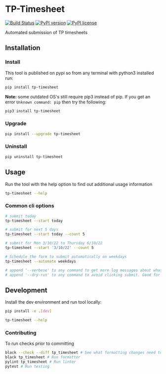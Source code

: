 # TP-Timesheet
[![Build Status](https://jenkins.thorpe.work/buildStatus/icon?job=tp-timesheet%2Fmain&subject=build%20status)](https://jenkins.thorpe.work/blue/organizations/jenkins/tp-timesheet/activity)
[![PyPI version](https://img.shields.io/pypi/v/tp-timesheet.svg)](https://pypi.org/project/tp-timesheet/)
[![PyPI license](https://img.shields.io/pypi/l/tp-timesheet.svg)](https://pypi.org/project/tp-timesheet/)

Automated submission of TP timesheets
## Installation
### Install
This tool is published on pypi so from any terminal with python3 installed run:

```bash
pip install tp-timesheet
```
**Note:** some outdated OS's still require pip3 instead of pip. If you get an error `Unknown command: pip` then try the following:
```bash
pip3 install tp-timesheet
```
### Upgrade
```bash
pip install --upgrade tp-timesheet
```
### Uninstall
```bash
pip uninstall tp-timesheet
```
## Usage

Run the tool with the help option to find out additional usage information

```bash
tp-timesheet --help
```

### Common cli options

```bash
# submit today
tp-timesheet --start today

# submit for next 5 days
tp-timesheet --start today --count 5

# submit for Mon 3/10/22 to Thursday 6/10/22
tp-timesheet --start '3/10/22' --count 5

# Schedule the form to submit automatically on weekdays
tp-timesheet --automate weekdays

# append '--verbose' to any command to get more log messages about what is going on
# append '--dry-run' to any command to avoid clicking submit. Good for testing
```

## Development
Install the dev environment and run tool locally:

```bash
pip install -e .[dev]

tp-timesheet --help
```
### Contributing 
To run checks prior to committing

```bash
black --check --diff tp_timesheet # See what formatting changes need to be made
black tp_timesheet # Run formatter
pylint tp_timesheet # Run linter
pytest # Run testing
```
